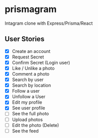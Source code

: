 # prismagram

Intagram clone with Express/Prisma/React

## User Stories

- [x] Create an account
- [x] Request Secret
- [x] Confirm Secret (Login user)
- [x] Like / Unlike a photo
- [x] Comment a photo
- [x] Search by user
- [x] Search by location
- [x] Follow a user
- [x] Unfollow a User
- [x] Edit my profile
- [x] See user profile
- [ ] See the full photo
- [ ] Upload photos
- [ ] Edit the photo (Delete)
- [ ] See the feed
